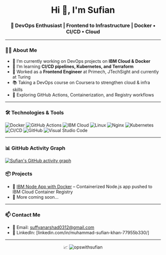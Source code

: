 <h1 align="center">Hi 👋, I'm Sufian</h1>
<h3 align="center">🚀 DevOps Enthusiast | Frontend to Infrastructure | Docker • CI/CD • Cloud</h3>

---

### 👨‍💻 About Me
- 🔭 I’m currently working on DevOps projects on **IBM Cloud & Docker**
- 🌱 I’m learning **CI/CD pipelines, Kubernetes, and Terraform**
- 💼 Worked as a **Frontend Engineer** at Primech, JTechSight and currently at Turing
- 📚 Taking a DevOps course on Coursera to strengthen cloud & infra skills
- 🧪 Exploring GitHub Actions, Containerization, and Registry workflows

---

### 🛠️ Technologies & Tools

![Docker](https://img.shields.io/badge/Docker-2496ED?style=for-the-badge&logo=docker&logoColor=white)
![GitHub Actions](https://img.shields.io/badge/GitHub_Actions-2088FF?style=for-the-badge&logo=github-actions&logoColor=white)
![IBM Cloud](https://img.shields.io/badge/IBM_Cloud-1261FE?style=for-the-badge&logo=ibmcloud&logoColor=white)
![Linux](https://img.shields.io/badge/Linux-FCC624?style=for-the-badge&logo=linux&logoColor=black)
![Nginx](https://img.shields.io/badge/Nginx-009639?style=for-the-badge&logo=nginx&logoColor=white)
![Kubernetes](https://img.shields.io/badge/Kubernetes-326CE5?style=for-the-badge&logo=kubernetes&logoColor=white)
![CI/CD](https://img.shields.io/badge/CI/CD-A36AEF?style=for-the-badge&logo=githubactions&logoColor=white)
![GitHub](https://img.shields.io/badge/GitHub-100000?style=for-the-badge&logo=github&logoColor=white)
![Visual Studio Code](https://img.shields.io/badge/VS_Code-007ACC?style=for-the-badge&logo=visualstudiocode&logoColor=white)

---

### 📊 GitHub Activity Graph

[![Sufian's GitHub activity graph](https://github-readme-activity-graph.vercel.app/graph?username=opswithsufian&theme=github-compact&hide_border=true)](https://github.com/ashutosh00710/github-readme-activity-graph)


### 📦 Projects

- 🔹 [IBM Node App with Docker](https://github.com/opswithsufian/ibm-node-docker-app) – Containerized Node.js app pushed to IBM Cloud Container Registry
- 🔹 More coming soon...

---

### 📫 Contact Me

- 📧 Email: suffyanarshad0312@gmail.com
- 💬 LinkedIn: [linkedin.com/in/muhammad-sufian-khan-77955b330/]

---

<p align="center">📈 <img src="https://github-readme-stats.vercel.app/api?username=opswithsufian&show_icons=true&theme=radical" alt="opswithsufian" /></p>
